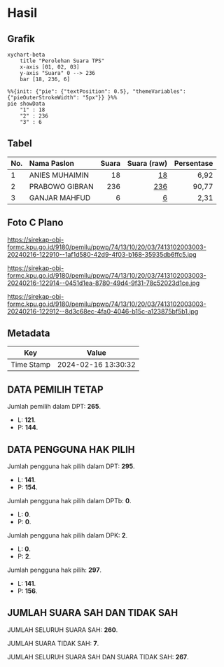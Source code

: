 # Hasil

## Grafik

```mermaid
xychart-beta
    title "Perolehan Suara TPS"
    x-axis [01, 02, 03]
    y-axis "Suara" 0 --> 236
    bar [18, 236, 6]
```

```mermaid
%%{init: {"pie": {"textPosition": 0.5}, "themeVariables": {"pieOuterStrokeWidth": "5px"}} }%%
pie showData
    "1" : 18
    "2" : 236
    "3" : 6
```

## Tabel

| No. | Nama Paslon    | Suara | Suara (raw) | Persentase |
|:--- |:-------------- | -----:| -----------:| ----------:|
| 1   | ANIES MUHAIMIN | 18    | [18][p-1]   | 6,92       |
| 2   | PRABOWO GIBRAN | 236   | [236][p-2]  | 90,77      |
| 3   | GANJAR MAHFUD  | 6     | [6][p-3]    | 2,31       |


[p-1]: https://github.com/gigit-pemilu/pemilu-2024-74-sulawesi-tenggara/blob/main/pilpres/hitung-suara/sub/74-sulawesi-tenggara/sub/13-muna-barat/sub/10-kusambi/sub/2003-tanjung-pinang/sub/003-tps/sub/paslon-1.txt
[p-2]: https://github.com/gigit-pemilu/pemilu-2024-74-sulawesi-tenggara/blob/main/pilpres/hitung-suara/sub/74-sulawesi-tenggara/sub/13-muna-barat/sub/10-kusambi/sub/2003-tanjung-pinang/sub/003-tps/sub/paslon-2.txt
[p-3]: https://github.com/gigit-pemilu/pemilu-2024-74-sulawesi-tenggara/blob/main/pilpres/hitung-suara/sub/74-sulawesi-tenggara/sub/13-muna-barat/sub/10-kusambi/sub/2003-tanjung-pinang/sub/003-tps/sub/paslon-3.txt

## Foto C Plano

https://sirekap-obj-formc.kpu.go.id/9180/pemilu/ppwp/74/13/10/20/03/7413102003003-20240216-122910--1af1d580-42d9-4f03-b168-35935db6ffc5.jpg

https://sirekap-obj-formc.kpu.go.id/9180/pemilu/ppwp/74/13/10/20/03/7413102003003-20240216-122914--0451d1ea-8780-49d4-9f31-78c52023d1ce.jpg

https://sirekap-obj-formc.kpu.go.id/9180/pemilu/ppwp/74/13/10/20/03/7413102003003-20240216-122912--8d3c68ec-4fa0-4046-b15c-a123875bf5b1.jpg


## Metadata

| Key        | Value               |
| ---------- | ------------------- |
| Time Stamp | 2024-02-16 13:30:32 |


## DATA PEMILIH TETAP

Jumlah pemilih dalam DPT: **265**.
 * L: **121**.
 * P: **144**.

## DATA PENGGUNA HAK PILIH

Jumlah pengguna hak pilih dalam DPT: **295**.
 * L: **141**.
 * P: **154**.

Jumlah pengguna hak pilih dalam DPTb: **0**.
 * L: **0**.
 * P: **0**.

Jumlah pengguna hak pilih dalam DPK: **2**.
 * L: **0**.
 * P: **2**.

Jumlah pengguna hak pilih: **297**.
 * L: **141**.
 * P: **156**.

## JUMLAH SUARA SAH DAN TIDAK SAH

JUMLAH SELURUH SUARA SAH: **260**.

JUMLAH SUARA TIDAK SAH: **7**.

JUMLAH SELURUH SUARA SAH DAN SUARA TIDAK SAH: **267**.


